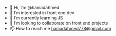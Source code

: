 - 👋 Hi, I’m @hamadahmed
- 👀 I’m interested in front end dev
- 🌱 I’m currently learning JS 
- 💞️ I’m looking to collaborate on front end projects
- 📫 How to reach me hamadahmed778@gmail.com


